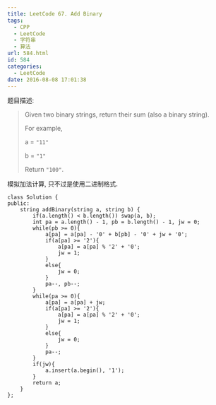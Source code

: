 ```yaml
---
title: LeetCode 67. Add Binary
tags:
  - CPP
  - LeetCode
  - 字符串
  - 算法
url: 584.html
id: 584
categories:
  - LeetCode
date: 2016-08-08 17:01:38
---
```

﻿题目描述:

>Given two binary strings, return their sum (also a binary string).
>
>For example,
>
>a = `"11"`
>
>b = `"1"`
>
>Return `"100"`.

模拟加法计算, 只不过是使用二进制格式.

    class Solution {
    public:
        string addBinary(string a, string b) {
            if(a.length() < b.length()) swap(a, b);
            int pa = a.length() - 1, pb = b.length() - 1, jw = 0;
            while(pb >= 0){
                a[pa] = a[pa] - '0' + b[pb] - '0' + jw + '0';
                if(a[pa] >= '2'){
                    a[pa] = a[pa] % '2' + '0';
                    jw = 1;
                }
                else{
                    jw = 0;
                }
                pa--, pb--;
            }
            while(pa >= 0){
                a[pa] = a[pa] + jw;
                if(a[pa] >= '2'){
                    a[pa] = a[pa] % '2' + '0';
                    jw = 1;
                }
                else{
                    jw = 0;
                }
                pa--;
            }
            if(jw){
                a.insert(a.begin(), '1');
            }
            return a;
        }
    };